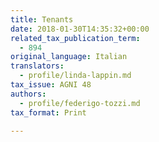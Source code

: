 ```yaml
---
title: Tenants
date: 2018-01-30T14:35:32+00:00
related_tax_publication_term:
  - 894
original_language: Italian
translators:
  - profile/linda-lappin.md
tax_issue: AGNI 48
authors:
  - profile/federigo-tozzi.md
tax_format: Print

---
```

